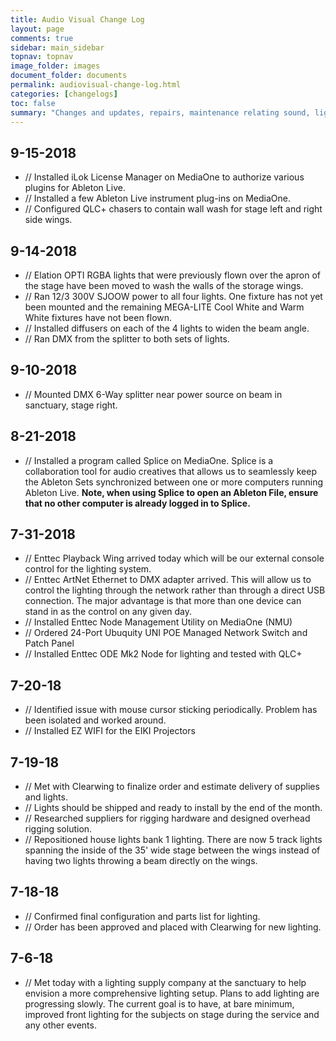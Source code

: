 ```yaml
---
title: Audio Visual Change Log
layout: page
comments: true
sidebar: main_sidebar
topnav: topnav
image_folder: images
document_folder: documents
permalink: audiovisual-change-log.html
categories: [changelogs]
toc: false
summary: "Changes and updates, repairs, maintenance relating sound, lights, media, and stage."
---
```


## 9-15-2018

-	// Installed iLok License Manager on MediaOne to authorize various plugins for Ableton Live.
-	// Installed a few Ableton Live instrument plug-ins on MediaOne.
-	// Configured QLC+ chasers to contain wall wash for stage left and right side wings.

## 9-14-2018

-	// Elation OPTI RGBA lights that were previously flown over the apron of the stage have been moved to wash the walls of the storage wings.
-	// Ran 12/3 300V SJOOW power to all four lights.  One fixture has not yet been mounted and the remaining MEGA-LITE Cool White and Warm White fixtures have not been flown.
-	// Installed diffusers on each of the 4 lights to widen the beam angle.
-	// Ran DMX from the splitter to both sets of lights.

## 9-10-2018

-	// Mounted DMX 6-Way splitter near power source on beam in sanctuary, stage right.

## 8-21-2018

-	// Installed a program called Splice on MediaOne.  Splice is a collaboration tool for audio creatives that allows us to seamlessly keep the Ableton Sets synchronized between one or more computers running Ableton Live.  **Note, when using Splice to open an Ableton File, ensure that no other computer is already logged in to Splice.**

## 7-31-2018

-	// Enttec Playback Wing arrived today which will be our external console control for the lighting system.
-	// Enttec ArtNet Ethernet to DMX adapter arrived.  This will allow us to control the lighting through the network rather than through a direct USB connection.  The major advantage is that more than one device can stand in as the control on any given day.
-	// Installed Enttec Node Management Utility on MediaOne (NMU)
-	// Ordered 24-Port Ubuquity UNI POE Managed Network Switch and Patch Panel
-	// Installed Enttec ODE Mk2 Node for lighting and tested with QLC+

## 7-20-18

-	//  Identified issue with mouse cursor sticking periodically.  Problem has been isolated and worked around.
-	//	Installed EZ WIFI for the EIKI Projectors

## 7-19-18

-	//  Met with Clearwing to finalize order and estimate delivery of supplies and lights.
-	//  Lights should be shipped and ready to install by the end of the month.
-	//  Researched suppliers for rigging hardware and designed overhead rigging solution.
-	//  Repositioned house lights bank 1 lighting.  There are now 5 track lights spanning the inside of the 35' wide stage between the wings instead of having two lights throwing a beam directly on the wings.

## 7-18-18

-	//  Confirmed final configuration and parts list for lighting.
-	//  Order has been approved and placed with Clearwing for new lighting.

## 7-6-18

-	//  Met today with a lighting supply company at the sanctuary to help envision a more comprehensive lighting setup.  Plans to add lighting are progressing slowly.  The current goal is to have, at bare minimum, improved front lighting for the subjects on stage during the service and any other events.